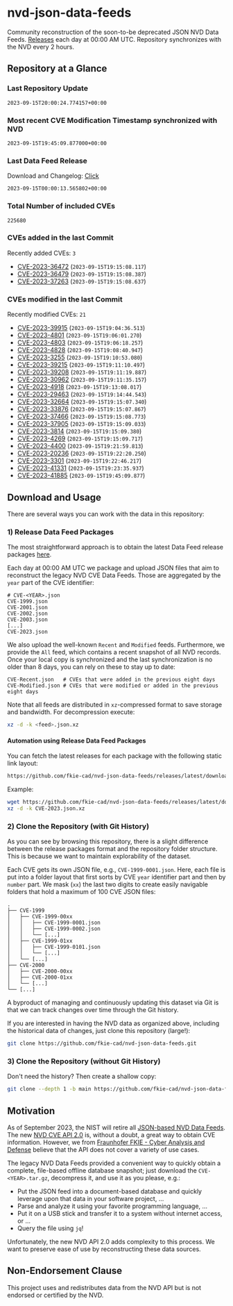 # nvd-json-data-feeds

Community reconstruction of the soon-to-be deprecated JSON NVD Data Feeds. 
[Releases](https://github.com/fkie-cad/nvd-json-data-feeds/releases/latest) each day at 00:00 AM UTC.
Repository synchronizes with the NVD every 2 hours.

## Repository at a Glance

### Last Repository Update

```plain
2023-09-15T20:00:24.774157+00:00
```

### Most recent CVE Modification Timestamp synchronized with NVD

```plain
2023-09-15T19:45:09.877000+00:00
```

### Last Data Feed Release

Download and Changelog: [Click](https://github.com/fkie-cad/nvd-json-data-feeds/releases/latest)

```plain
2023-09-15T00:00:13.565802+00:00
```

### Total Number of included CVEs

```plain
225680
```

### CVEs added in the last Commit

Recently added CVEs: `3`

* [CVE-2023-36472](CVE-2023/CVE-2023-364xx/CVE-2023-36472.json) (`2023-09-15T19:15:08.117`)
* [CVE-2023-36479](CVE-2023/CVE-2023-364xx/CVE-2023-36479.json) (`2023-09-15T19:15:08.387`)
* [CVE-2023-37263](CVE-2023/CVE-2023-372xx/CVE-2023-37263.json) (`2023-09-15T19:15:08.637`)


### CVEs modified in the last Commit

Recently modified CVEs: `21`

* [CVE-2023-39915](CVE-2023/CVE-2023-399xx/CVE-2023-39915.json) (`2023-09-15T19:04:36.513`)
* [CVE-2023-4801](CVE-2023/CVE-2023-48xx/CVE-2023-4801.json) (`2023-09-15T19:06:01.270`)
* [CVE-2023-4803](CVE-2023/CVE-2023-48xx/CVE-2023-4803.json) (`2023-09-15T19:06:18.257`)
* [CVE-2023-4828](CVE-2023/CVE-2023-48xx/CVE-2023-4828.json) (`2023-09-15T19:08:40.947`)
* [CVE-2023-3255](CVE-2023/CVE-2023-32xx/CVE-2023-3255.json) (`2023-09-15T19:10:53.080`)
* [CVE-2023-39215](CVE-2023/CVE-2023-392xx/CVE-2023-39215.json) (`2023-09-15T19:11:10.497`)
* [CVE-2023-39208](CVE-2023/CVE-2023-392xx/CVE-2023-39208.json) (`2023-09-15T19:11:19.887`)
* [CVE-2023-30962](CVE-2023/CVE-2023-309xx/CVE-2023-30962.json) (`2023-09-15T19:11:35.157`)
* [CVE-2023-4918](CVE-2023/CVE-2023-49xx/CVE-2023-4918.json) (`2023-09-15T19:13:08.017`)
* [CVE-2023-29463](CVE-2023/CVE-2023-294xx/CVE-2023-29463.json) (`2023-09-15T19:14:44.543`)
* [CVE-2023-32664](CVE-2023/CVE-2023-326xx/CVE-2023-32664.json) (`2023-09-15T19:15:07.340`)
* [CVE-2023-33876](CVE-2023/CVE-2023-338xx/CVE-2023-33876.json) (`2023-09-15T19:15:07.867`)
* [CVE-2023-37466](CVE-2023/CVE-2023-374xx/CVE-2023-37466.json) (`2023-09-15T19:15:08.773`)
* [CVE-2023-37905](CVE-2023/CVE-2023-379xx/CVE-2023-37905.json) (`2023-09-15T19:15:09.033`)
* [CVE-2023-3814](CVE-2023/CVE-2023-38xx/CVE-2023-3814.json) (`2023-09-15T19:15:09.380`)
* [CVE-2023-4269](CVE-2023/CVE-2023-42xx/CVE-2023-4269.json) (`2023-09-15T19:15:09.717`)
* [CVE-2023-4400](CVE-2023/CVE-2023-44xx/CVE-2023-4400.json) (`2023-09-15T19:21:59.813`)
* [CVE-2023-20236](CVE-2023/CVE-2023-202xx/CVE-2023-20236.json) (`2023-09-15T19:22:20.250`)
* [CVE-2023-3301](CVE-2023/CVE-2023-33xx/CVE-2023-3301.json) (`2023-09-15T19:22:46.217`)
* [CVE-2023-41331](CVE-2023/CVE-2023-413xx/CVE-2023-41331.json) (`2023-09-15T19:23:35.937`)
* [CVE-2023-41885](CVE-2023/CVE-2023-418xx/CVE-2023-41885.json) (`2023-09-15T19:45:09.877`)


## Download and Usage

There are several ways you can work with the data in this repository:

### 1) Release Data Feed Packages

The most straightforward approach is to obtain the latest Data Feed release packages [here](https://github.com/fkie-cad/nvd-json-data-feeds/releases/latest).

Each day at 00:00 AM UTC we package and upload JSON files that aim to reconstruct the legacy NVD CVE Data Feeds.
Those are aggregated by the `year` part of the CVE identifier:

```
# CVE-<YEAR>.json
CVE-1999.json
CVE-2001.json
CVE-2002.json
CVE-2003.json
[...]
CVE-2023.json
```

We also upload the well-known `Recent` and `Modified` feeds.
Furthermore, we provide the `All` feed, which contains a recent snapshot of all NVD records.
Once your local copy is synchronized and the last synchronization is no older than 8 days, you can rely on these to stay up to date:

```plain
CVE-Recent.json   # CVEs that were added in the previous eight days
CVE-Modified.json # CVEs that were modified or added in the previous eight days
```

Note that all feeds are distributed in `xz`-compressed format to save storage and bandwidth.
For decompression execute:

```sh
xz -d -k <feed>.json.xz
```


#### Automation using Release Data Feed Packages

You can fetch the latest releases for each package with the following static link layout:

```sh
https://github.com/fkie-cad/nvd-json-data-feeds/releases/latest/download/CVE-<YEAR>.json.xz
```

Example:

```sh
wget https://github.com/fkie-cad/nvd-json-data-feeds/releases/latest/download/CVE-2023.json.xz
xz -d -k CVE-2023.json.xz
```

### 2) Clone the Repository (with Git History)

As you can see by browsing this repository, there is a slight difference between the release packages format and the repository folder structure.
This is because we want to maintain explorability of the dataset.

Each CVE gets its own JSON file, e.g., `CVE-1999-0001.json`.
Here, each file is put into a folder layout that first sorts by CVE `year` identifier part and then by `number` part.
We mask (`xx`) the last two digits to create easily navigable folders that hold a maximum of 100 CVE JSON files:

```plain
.
├── CVE-1999
│   ├── CVE-1999-00xx
│   │   ├── CVE-1999-0001.json
│   │   ├── CVE-1999-0002.json
│   │   └── [...]
│   ├── CVE-1999-01xx
│   │   ├── CVE-1999-0101.json
│   │   └── [...]
│   └── [...]
├── CVE-2000
│   ├── CVE-2000-00xx
│   ├── CVE-2000-01xx
│   └── [...]
└── [...]
```

A byproduct of managing and continuously updating this dataset via Git is that we can track changes over time through the Git history.

If you are interested in having the NVD data as organized above, including the historical data of changes, just clone this repository (large!):

```sh
git clone https://github.com/fkie-cad/nvd-json-data-feeds.git
```

### 3) Clone the Repository (without Git History)

Don't need the history? Then create a shallow copy:

```sh
git clone --depth 1 -b main https://github.com/fkie-cad/nvd-json-data-feeds.git
```

## Motivation

As of September 2023, the NIST will retire all [JSON-based NVD Data Feeds](https://nvd.nist.gov/vuln/data-feeds#divRetirementBanner-1).
The new [NVD CVE API 2.0](https://nvd.nist.gov/developers/vulnerabilities) is, without a doubt, a great way to obtain CVE information.
However, we from [Fraunhofer FKIE - Cyber Analysis and Defense](https://www.fkie.fraunhofer.de/en/departments/cad.html) believe that the API does not cover a variety of use cases.

The legacy NVD Data Feeds provided a convenient way to quickly obtain a complete, file-based offline database snapshot; just download the `CVE-<YEAR>.tar.gz`, decompress it, and use it as you please, e.g.:

* Put the JSON feed into a document-based database and quickly leverage upon that data in your software project, ...
* Parse and analyze it using your favorite programming language, ...
* Put it on a USB stick and transfer it to a system without internet access, or ...
* Query the file using `jq`!

Unfortunately, the new NVD API 2.0 adds complexity to this process.
We want to preserve ease of use by reconstructing these data sources.

## Non-Endorsement Clause

This project uses and redistributes data from the NVD API but is not endorsed or certified by the NVD.
